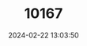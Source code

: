 ---
title: "10167"
category: "Hippotragus equinus"
draft: false
date: 2024-02-22 13:03:50
languages:
  French: ["Antilope chevaline", "Antilope rouane", "Hippotrague"]
  English: ["Roan Antelope"]
---